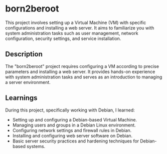 # born2beroot

This project involves setting up a Virtual Machine (VM) with specific configurations and installing a web server. It aims to familiarize you with system administration tasks such as user management, network configuration, security settings, and service installation.

## Description

The "born2beroot" project requires configuring a VM according to precise parameters and installing a web server. It provides hands-on experience with system administration tasks and serves as an introduction to managing a server environment.

## Learnings

During this project, specifically working with Debian, I learned:
- Setting up and configuring a Debian-based Virtual Machine.
- Managing users and groups in a Debian Linux environment.
- Configuring network settings and firewall rules in Debian.
- Installing and configuring web server software on Debian.
- Basic server security practices and hardening techniques for Debian-based systems.

